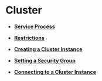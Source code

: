 # Cluster<a name="dds_02_cluster"></a>

-   **[Service Process](service-process(cluster).md)**  

-   **[Restrictions](restrictions(cluster).md)**  

-   **[Creating a Cluster Instance](creating-a-cluster-instance.md)**  

-   **[Setting a Security Group](setting-a-security-group(cluster).md)**  

-   **[Connecting to a Cluster Instance](connecting-to-a-cluster-instance.md)**  


